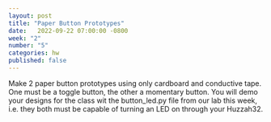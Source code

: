 ```yaml
---
layout: post
title: "Paper Button Prototypes"
date:   2022-09-22 07:00:00 -0800
week: "2"
number: "5"
categories: hw
published: false
---
```


Make 2 paper button prototypes using only cardboard and conductive tape. One must be a toggle button, the other a momentary button. You will demo your designs for the class wit the button_led.py file from our lab this week, i.e. they both must be capable of turning an LED on through your Huzzah32.
